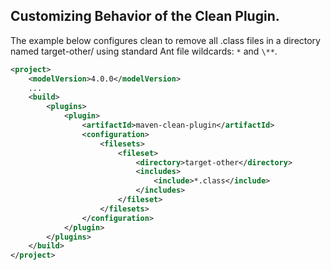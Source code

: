 
Customizing Behavior of the Clean Plugin.
---

 The example below configures clean to remove all .class files in a directory named target-other/ using standard Ant file wildcards: `*` and `\**`.

```xml
<project>
    <modelVersion>4.0.0</modelVersion>
    ...
    <build>
        <plugins>
            <plugin>
                <artifactId>maven-clean-plugin</artifactId>
                <configuration>
                    <filesets>
                        <fileset>
                            <directory>target-other</directory>
                            <includes>
                                <include>*.class</include>
                            </includes>
                        </fileset>
                    </filesets>
                </configuration>
            </plugin>
        </plugins>
    </build>
</project>
```

